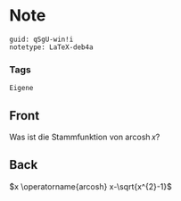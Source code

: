# Note
```
guid: qSgU-win!i
notetype: LaTeX-deb4a
```

### Tags
```
Eigene
```

## Front
Was ist die Stammfunktion von $\operatorname{arcosh} x$?

## Back
$x \operatorname{arcosh} x-\sqrt{x^{2}-1}$
